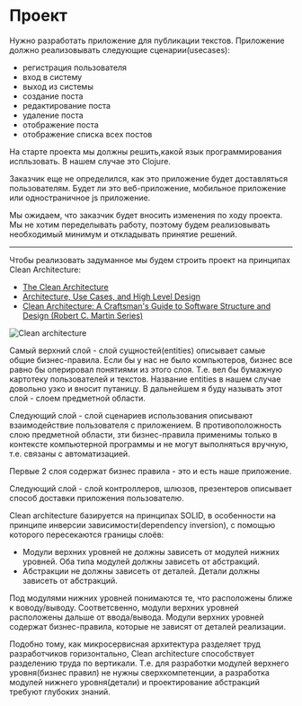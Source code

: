 # Проект

Нужно разработать приложение для публикации текстов.
Приложение должно реализовывать следующие сценарии(usecases):

+ регистрация пользователя
+ вход в систему
+ выход из системы
+ создание поста
+ редактирование поста
+ удаление поста
+ отображение поста
+ отображение списка всех постов

На старте проекта мы должны решить,какой язык программирования испльзовать.
В нашем случае это Clojure.

Заказчик еще не определился, как это приложение будет доставляться пользователям.
Будет ли это веб-приложение, мобильное приложение или одностраничное js приложение.

Мы ожидаем, что заказчик будет вносить изменения по ходу проекта.
Мы не хотим переделывать работу, поэтому будем реализовывать необходимый минимум и
откладывать принятие решений.

***

Чтобы реализовать задуманное мы будем строить проект на принципах Сlean Architecture:

+ [The Clean Architecture](https://8thlight.com/blog/uncle-bob/2012/08/13/the-clean-architecture.html)
+ [Architecture, Use Cases, and High Level Design](https://cleancoders.com/episode/clean-code-episode-7/show)
+ [Clean Architecture: A Craftsman's Guide to Software Structure and Design (Robert C. Martin Series)](https://www.amazon.com/Clean-Architecture-Craftsmans-Software-Structure/dp/0134494164)

![Clean architecture](https://raw.githubusercontent.com/darkleaf/building-application/master/img/clean_architecture.jpg)

Самый верхний слой - слой сущностей(entities) описывает самые общие бизнес-правила.
Если бы у нас не было компьютеров, бизнес все равно бы оперировал понятиями из этого слоя.
Т.е. вел бы бумажную картотеку пользователей и текстов.
Название entities в нашем случае довольно узко и вносит путаницу.
В дальнейшем я буду называть этот слой - слоем предметной области.

Следующий слой - слой сценариев использования описывают взаимодействие
пользователя с приложением.
В противоположность слою предметной области, зти бизнес-правила применимы
только в контексте компьютерной программы и не могут выполняться вручную,
т.е. связаны с автоматизацией.

Первые 2 слоя содержат бизнес правила - это и есть наше приложение.

Следующий слой - слой контроллеров, шлюзов, презентеров описывает способ
доставки приложения пользователю.

Clean architecture базируется на принципах SOLID, в особенности на принципе
инверсии зависимости(dependency inversion), с помощью которого пересекаются границы слоёв:

+ Модули верхних уровней не должны зависеть от модулей нижних уровней.
  Оба типа модулей должны зависеть от абстракций.
+ Абстракции не должны зависеть от деталей. Детали должны зависеть от абстракций.

Под модулями нижних уровней понимаются те, что расположены ближе к воводу/выводу.
Соответсвенно, модули верхних уровней расположены дальше от ввода/вывода.
Модули верхних уровней содержат бизнес-правила, которые не зависят от деталей реализации.

Подобно тому, как микросервисная архитектура разделяет труд разработчиков горизонтально,
Clean architecture способствует разделению труда по вертикали.
Т.е. для разработки модулей верхнего уровня(бизнес правил) не нужны сверхкомпетенции,
а разработка модулей нижнего уровня(детали) и проектирование абстракций
требуют глубоких знаний.
